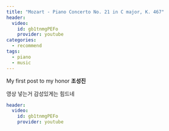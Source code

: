 ```yaml
---
title: "Mozart - Piano Concerto No. 21 in C major, K. 467"
header:
  video:
    id: gb1tnmgPEFo
    provider: youtube
categories:
  - recommend
tags:
  - piano
  - music
---
```


My first post to my honor **조성진**

영상 넣는거 감성있게는 힘드네

```yaml
header:
  video:
    id: gb1tnmgPEFo
    provider: youtube
```